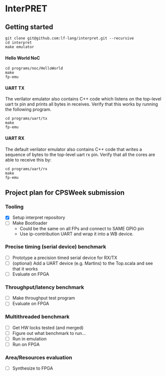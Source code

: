 # InterPRET

## Getting started
```
git clone git@github.com:lf-lang/interpret.git --recursive
cd interpret
make emulator
```

#### Hello World NoC
```
cd programs/noc/HelloWorld
make
fp-emu
```

#### UART TX
The verilator emulator also contains C++ code which listens on the top-level uart tx pin and prints all bytes in receives.
Verify that this works by running the following program.

```
cd programs/uart/tx
make
fp-emu
```

#### UART RX
The default verilator emulator also contains C++ code that writes a sequence of bytes to the top-level uart rx pin. 
Verify that all the cores are able to receive this by:

```
cd programs/uart/rx
make
fp-emu
```



## Project plan for CPSWeek submission

### Tooling
- [x] Setup interpret repository
- [ ] Make Bootloader
	- Could be the same on all FPs and connect to SAME GPIO pin
	- Use ip-contribution UART and wrap it into a WB device.

### Precise timing (serial device) benchmark
- [ ] Prototype a precision timed serial device for RX/TX
- [ ] (optional) Add a UART device (e.g. Martins) to the Top.scala and see that it works
- [ ] Evaluate on FPGA

###  Throughput/latency benchmark
- [ ] Make throughput test program
- [ ] Evaluate on FPGA

### Multithreaded benchmark
- [ ] Get HW locks tested (and merged)
- [ ] Figure out what benchmark to run...
- [ ] Run in emulation
- [ ] Run on FPGA

### Area/Resources evaluation
- [ ] Synthesize to FPGA
